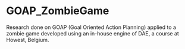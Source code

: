 # GOAP_ZombieGame
Research done on GOAP (Goal Oriented Action Planning) applied to a zombie game developed using an in-house engine of DAE, a course at Howest, Belgium.
